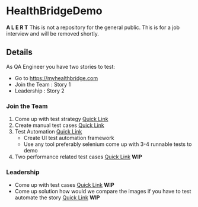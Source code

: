 # HealthBridgeDemo

**A L E R T** This is not a repository for the general public.  This is for a job interview and will be removed shortly.

## Details

As QA Engineer you have two stories to test:

* Go to  <https://myhealthbridge.com>
* Join the Team : Story 1
* Leadership : Story 2

### Join the Team

1. Come up with test strategy [Quick Link](https://github.com/jaikejennison/HealthBridgeDemo/tree/master/JoinTheTeam/TestStrategy)
2. Create manual test cases [Quick Link](https://github.com/jaikejennison/HealthBridgeDemo/tree/master/JoinTheTeam/TestStrategy)
3. Test Automation [Quick Link](https://github.com/jaikejennison/HealthBridgeDemo/tree/jaikejennison-patch-1/JoinTheTeam/TestAutomation)
    * Create UI test automation framework
    * Use any tool preferably selenium come up with 3-4 runnable tests to demo
4. Two performance related test cases [Quick Link](#fragment) **WIP**

### Leadership

* Come up with test cases [Quick Link](#fragment) **WIP**
* Come up solution how would we compare the images if you have to test automate the story [Quick Link](#fragment) **WIP**
